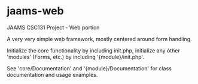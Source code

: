 jaams-web
=========

JAAMS CSC131 Project - Web portion

A very very simple web framework, mostly centered around form handling.

Initialize the core functionality by including init.php, initialize any other 'modules' (Forms, etc.) by including '{module}/init.php'.

See 'core/Documentation' and '{module}/Documentation' for class documentation and usage examples.
